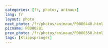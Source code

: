 ```yaml
---
categories: [fr, photos, animaux]
lang: fr
layout: photo
next_photo: /fr/photos/animaux/P0000440.html
picname: P0000281
prev_photo: /fr/photos/animaux/P0000350.html
tags: [Klippspringer]
---
```

